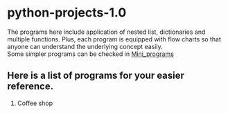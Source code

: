# python-projects-1.0
The programs here include application of nested list, dictionaries and multiple functions. 
Plus, each program is equipped with flow charts so that anyone can understand the underlying concept easily.  
Some simpler programs can be checked in [Mini_programs](https://github.com/jolliebonnie/Mini-programs)
## Here is a list of programs for your easier reference.
1. Coffee shop
